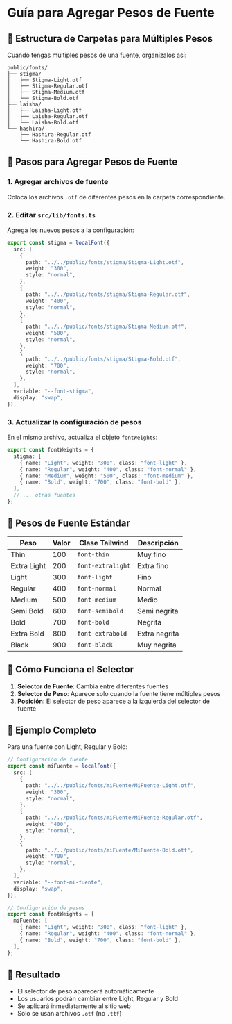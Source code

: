 # Guía para Agregar Pesos de Fuente

## 📁 Estructura de Carpetas para Múltiples Pesos

Cuando tengas múltiples pesos de una fuente, organízalos así:

```
public/fonts/
├── stigma/
│   ├── Stigma-Light.otf
│   ├── Stigma-Regular.otf
│   ├── Stigma-Medium.otf
│   └── Stigma-Bold.otf
├── laisha/
│   ├── Laisha-Light.otf
│   ├── Laisha-Regular.otf
│   └── Laisha-Bold.otf
└── hashira/
    ├── Hashira-Regular.otf
    └── Hashira-Bold.otf
```

## 🔧 Pasos para Agregar Pesos de Fuente

### 1. Agregar archivos de fuente

Coloca los archivos `.otf` de diferentes pesos en la carpeta correspondiente.

### 2. Editar `src/lib/fonts.ts`

Agrega los nuevos pesos a la configuración:

```typescript
export const stigma = localFont({
  src: [
    {
      path: "../../public/fonts/stigma/Stigma-Light.otf",
      weight: "300",
      style: "normal",
    },
    {
      path: "../../public/fonts/stigma/Stigma-Regular.otf",
      weight: "400",
      style: "normal",
    },
    {
      path: "../../public/fonts/stigma/Stigma-Medium.otf",
      weight: "500",
      style: "normal",
    },
    {
      path: "../../public/fonts/stigma/Stigma-Bold.otf",
      weight: "700",
      style: "normal",
    },
  ],
  variable: "--font-stigma",
  display: "swap",
});
```

### 3. Actualizar la configuración de pesos

En el mismo archivo, actualiza el objeto `fontWeights`:

```typescript
export const fontWeights = {
  stigma: [
    { name: "Light", weight: "300", class: "font-light" },
    { name: "Regular", weight: "400", class: "font-normal" },
    { name: "Medium", weight: "500", class: "font-medium" },
    { name: "Bold", weight: "700", class: "font-bold" },
  ],
  // ... otras fuentes
};
```

## 🎯 Pesos de Fuente Estándar

| Peso        | Valor | Clase Tailwind    | Descripción   |
| ----------- | ----- | ----------------- | ------------- |
| Thin        | 100   | `font-thin`       | Muy fino      |
| Extra Light | 200   | `font-extralight` | Extra fino    |
| Light       | 300   | `font-light`      | Fino          |
| Regular     | 400   | `font-normal`     | Normal        |
| Medium      | 500   | `font-medium`     | Medio         |
| Semi Bold   | 600   | `font-semibold`   | Semi negrita  |
| Bold        | 700   | `font-bold`       | Negrita       |
| Extra Bold  | 800   | `font-extrabold`  | Extra negrita |
| Black       | 900   | `font-black`      | Muy negrita   |

## 🎨 Cómo Funciona el Selector

1. **Selector de Fuente**: Cambia entre diferentes fuentes
2. **Selector de Peso**: Aparece solo cuando la fuente tiene múltiples pesos
3. **Posición**: El selector de peso aparece a la izquierda del selector de fuente

## 📝 Ejemplo Completo

Para una fuente con Light, Regular y Bold:

```typescript
// Configuración de fuente
export const miFuente = localFont({
  src: [
    {
      path: "../../public/fonts/miFuente/MiFuente-Light.otf",
      weight: "300",
      style: "normal",
    },
    {
      path: "../../public/fonts/miFuente/MiFuente-Regular.otf",
      weight: "400",
      style: "normal",
    },
    {
      path: "../../public/fonts/miFuente/MiFuente-Bold.otf",
      weight: "700",
      style: "normal",
    },
  ],
  variable: "--font-mi-fuente",
  display: "swap",
});

// Configuración de pesos
export const fontWeights = {
  miFuente: [
    { name: "Light", weight: "300", class: "font-light" },
    { name: "Regular", weight: "400", class: "font-normal" },
    { name: "Bold", weight: "700", class: "font-bold" },
  ],
};
```

## 🚀 Resultado

- El selector de peso aparecerá automáticamente
- Los usuarios podrán cambiar entre Light, Regular y Bold
- Se aplicará inmediatamente al sitio web
- Solo se usan archivos `.otf` (no `.ttf`)
